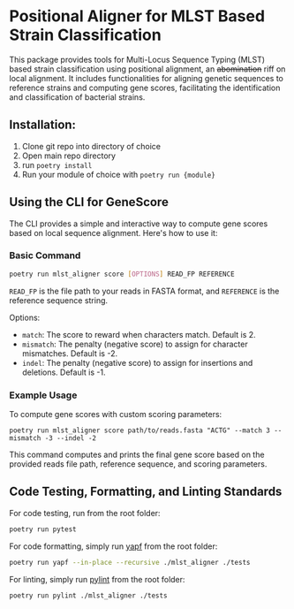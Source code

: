 # Positional Aligner for MLST Based Strain Classification
This package provides tools for Multi-Locus Sequence Typing (MLST) based strain classification using positional alignment, an ~~abomination~~ riff on local alignment. It includes functionalities for aligning genetic sequences to reference strains and computing gene scores, facilitating the identification and classification of bacterial strains.

## Installation:

1. Clone git repo into directory of choice
2. Open main repo directory
3. run `poetry install`
4. Run your module of choice with `poetry run {module}`

## Using the CLI for GeneScore

The CLI provides a simple and interactive way to compute gene scores based on local sequence alignment. Here's how to use it:

### Basic Command
```sh
poetry run mlst_aligner score [OPTIONS] READ_FP REFERENCE
```
`READ_FP` is the file path to your reads in FASTA format, and `REFERENCE` is the reference sequence string.

Options:
- `match`: The score to reward when characters match. Default is 2.
- `mismatch`: The penalty (negative score) to assign for character mismatches. Default is -2.
- `indel`: The penalty (negative score) to assign for insertions and deletions. Default is -1.

### Example Usage
To compute gene scores with custom scoring parameters:

```
poetry run mlst_aligner score path/to/reads.fasta "ACTG" --match 3 --mismatch -3 --indel -2
```

This command computes and prints the final gene score based on the provided reads file path, reference sequence, and scoring parameters.

## Code Testing, Formatting, and Linting Standards

For code testing, run from the root folder:

```sh
poetry run pytest
```

For code formatting, simply run [yapf](https://github.com/google/yapf) from the root folder:

```sh
poetry run yapf --in-place --recursive ./mlst_aligner ./tests
```

For linting, simply run [pylint](https://pylint.pycqa.org/en/latest/) from the root folder:
```sh
poetry run pylint ./mlst_aligner ./tests